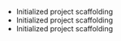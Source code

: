 - Initialized project scaffolding
- Initialized project scaffolding
- Initialized project scaffolding
